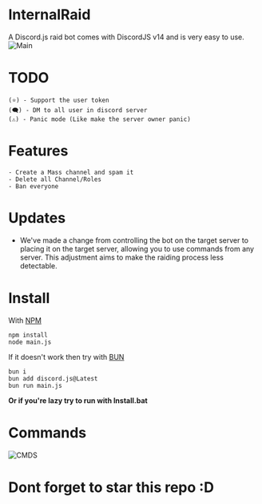 # InternalRaid
A Discord.js raid bot comes with DiscordJS v14 and is very easy to use.
![Main](https://media.discordapp.net/attachments/1208476925446586421/1225269530218070056/Screenshot_2024-04-04_092225.png?ex=6620842c&is=660e0f2c&hm=20d901649ac4f0df573dbc8e28ac3bc9e4c7e6f13b1668b77d3e2e1f70ec956a&=&format=webp&quality=lossless&width=1920&height=610)

# TODO
```
(⭐) - Support the user token
(🗨️) - DM to all user in discord server
(⚠️) - Panic mode (Like make the server owner panic)
```

# Features
```
- Create a Mass channel and spam it
- Delete all Channel/Roles
- Ban everyone
```

# Updates
- We've made a change from controlling the bot on the target server to placing it on the target server, allowing you to use commands from any server. This adjustment aims to make the raiding process less detectable.

# Install
With [NPM](https://www.npmjs.com/)
```
npm install
node main.js
```
If it doesn't work then try with [BUN](https://bun.sh/)
```
bun i
bun add discord.js@Latest
bun run main.js
```
**Or if you're lazy try to run with Install.bat**

# Commands
![CMDS](https://cdn.discordapp.com/attachments/1208476925446586421/1225268786966298694/image.png?ex=6620837b&is=660e0e7b&hm=93e5537d252cd992654d5f3481726a179c031a43dd39476779c04450e1985354&)

# Dont forget to star this repo :D
